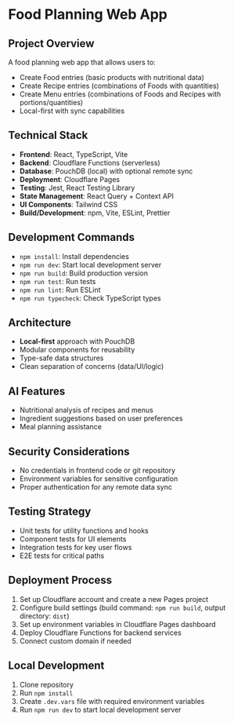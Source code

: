 # Food Planning Web App

## Project Overview
A food planning web app that allows users to:
- Create Food entries (basic products with nutritional data)
- Create Recipe entries (combinations of Foods with quantities)
- Create Menu entries (combinations of Foods and Recipes with portions/quantities)
- Local-first with sync capabilities

## Technical Stack
- **Frontend**: React, TypeScript, Vite
- **Backend**: Cloudflare Functions (serverless)
- **Database**: PouchDB (local) with optional remote sync
- **Deployment**: Cloudflare Pages
- **Testing**: Jest, React Testing Library
- **State Management**: React Query + Context API
- **UI Components**: Tailwind CSS
- **Build/Development**: npm, Vite, ESLint, Prettier

## Development Commands
- `npm install`: Install dependencies
- `npm run dev`: Start local development server
- `npm run build`: Build production version
- `npm run test`: Run tests
- `npm run lint`: Run ESLint
- `npm run typecheck`: Check TypeScript types

## Architecture
- **Local-first** approach with PouchDB
- Modular components for reusability
- Type-safe data structures
- Clean separation of concerns (data/UI/logic)

## AI Features
- Nutritional analysis of recipes and menus
- Ingredient suggestions based on user preferences
- Meal planning assistance

## Security Considerations
- No credentials in frontend code or git repository
- Environment variables for sensitive configuration
- Proper authentication for any remote data sync

## Testing Strategy
- Unit tests for utility functions and hooks
- Component tests for UI elements
- Integration tests for key user flows
- E2E tests for critical paths

## Deployment Process
1. Set up Cloudflare account and create a new Pages project
2. Configure build settings (build command: `npm run build`, output directory: `dist`)
3. Set up environment variables in Cloudflare Pages dashboard
4. Deploy Cloudflare Functions for backend services
5. Connect custom domain if needed

## Local Development
1. Clone repository
2. Run `npm install`
3. Create `.dev.vars` file with required environment variables
4. Run `npm run dev` to start local development server
